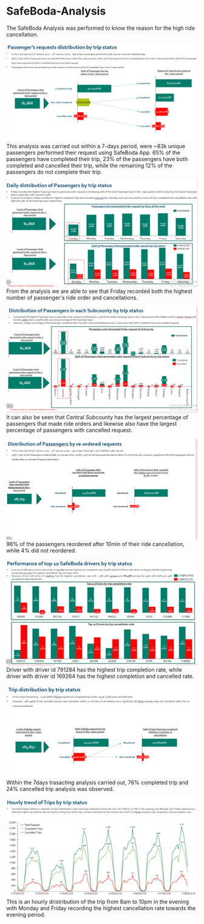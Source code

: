 # SafeBoda-Analysis
The SafeBoda Analysis was performed to know the reason for the high ride cancellation.

![alt text](image.png)
This analysis was carried out within a 7-days period, were ~83k unique passengers performed their request using SafeBoda App. 65% of the passengers have completed their trip, 23% of the passengers have both completed and cancelled their trip, while the remaining 12% of the passengers do not complete their trip.

![alt text](image-1.png)
From the analysis we are able to see that Friday recorded both the highest number of passenger's ride order and cancellations.

![alt text](image-2.png)
It can also be seen that Central Subcounty has the largest percentage of passengers that made ride orders and likewise also have the largest percentage of passengers with cancelled request.

![alt text](image-3.png)
96% of the passengers reordered after 10min of their ride cancellation, while 4% did not reordered.

![alt text](image-4.png)
Driver with driver id 791284 has the highest trip completion rate, while driver with driver id 169264 has the highest completion and cancelled rate. 

![alt text](image-5.png)
Within the 7days trasacting analysis carried out, 76% completed trip and 24% cancelled trip analysis was observed.

![alt text](image-6.png)
This is an hourly dristribution of the trip from 8am to 10pm in the evening with Monday and Friday recording the highest cancellation rate towards the evening period.